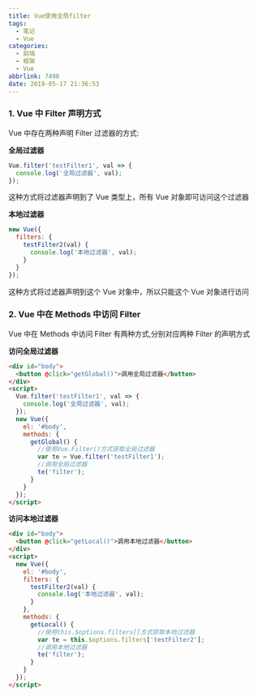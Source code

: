 ```yaml
---
title: Vue使用全局filter
tags:
  - 笔记
  - Vue
categories:
  - 前端
  - 框架
  - Vue
abbrlink: 7498
date: 2019-05-17 21:36:53
---
```


### 1. Vue 中 Filter 声明方式

Vue 中存在两种声明 Filter 过滤器的方式:

**全局过滤器**

```js
Vue.filter('testFilter1', val => {
  console.log('全局过滤器', val);
});
```

这种方式将过滤器声明到了 Vue 类型上，所有 Vue 对象即可访问这个过滤器

<!-- more -->

**本地过滤器**

```js
new Vue({
  filters: {
    testFilter2(val) {
      console.log('本地过滤器', val);
    }
  }
});
```

这种方式将过滤器声明到这个 Vue 对象中，所以只能这个 Vue 对象进行访问

### 2. Vue 中在 Methods 中访问 Filter

Vue 中在 Methods 中访问 Filter 有两种方式,分别对应两种 Filter 的声明方式

**访问全局过滤器**

```html
<div id="body">
  <button @click="getGlobal()">调用全局过滤器</button>
</div>
<script>
  Vue.filter('testFilter1', val => {
    console.log('全局过滤器', val);
  });
  new Vue({
    el: '#body',
    methods: {
      getGlobal() {
        //使用Vue.Filter()方式获取全局过滤器
        var te = Vue.filter('testFilter1');
        //调用全局过滤器
        te('filter');
      }
    }
  });
</script>
```

**访问本地过滤器**

```html
<div id="body">
  <button @click="getLocal()">调用本地过滤器</button>
</div>
<script>
  new Vue({
    el: '#body',
    filters: {
      testFilter2(val) {
        console.log('本地过滤器', val);
      }
    },
    methods: {
      getLocal() {
        //使用this.$options.filters[]方式获取本地过滤器
        var te = this.$options.filters['testFilter2'];
        //调用本地过滤器
        te('filter');
      }
    }
  });
</script>
```
